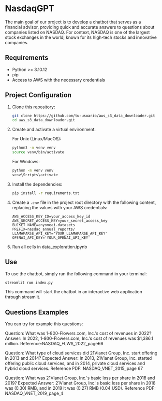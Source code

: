 # NasdaqGPT

The main goal of our project is to develop a chatbot that serves as a financial advisor, providing quick and accurate answers to questions about companies listed on NASDAQ. For context, NASDAQ is one of the largest stock exchanges in the world, known for its high-tech stocks and innovative companies.

## Requirements

- Python >= 3.10.12
- pip
- Access to AWS with the necessary credentials

## Project Configuration

1. Clone this repository:

    ```bash
    git clone https://github.com/tu-usuario/aws_s3_data_downloader.git
    cd aws_s3_data_downloader.git
    ```

2. Create and activate a virtual environment:

    For Unix (Linux/MacOS):

    ```bash
    python3 -m venv venv
    source venv/bin/activate
    ```

    For Windows:

    ```bash
    python -m venv venv
    venv\Scripts\activate
    ```

3. Install the dependencies:

    ```bash
    pip install -r requirements.txt
    ```

4. Create a `.env` file in the project root directory with the following content, replacing the values ​​with your AWS credentials:

    ```env
    AWS_ACCESS_KEY_ID=your_access_key_id
    AWS_SECRET_ACCESS_KEY=your_secret_access_key
    BUCKET_NAME=anyoneai-datasets
    PREFIX=nasdaq_annual_reports/
    LLAMAPARSE_API_KEY='YOUR_LLAMAPARSE_API_KEY'
    OPENAI_API_KEY='YOUR_OPENAI_API_KEY'
    ```
5. Run all cells in data_exploration.ipynb

## Use

To use the chatbot, simply run the following command in your terminal:

```bash
streamlit run index.py
```
This command will start the chatbot in an interactive web application through streamlit.

## Questions Examples

You can try for example this questions:

Question: What was 1-800-Flowers.com, Inc.'s cost of revenues in 2022? 
Answer: In 2022, 1-800-Flowers.com, Inc.'s cost of revenues was $1,386.1 million.
Reference:NASDAQ_FLWS_2022_page66

Question: What type of cloud services did 21Vianet Group, Inc. start offering in 2013 and 2014? 
Expected Answer: In 2013, 21Vianet Group, Inc. started offering public cloud services, and in 2014, private cloud services and hybrid cloud services. 
Reference PDF: NASDAQ_VNET_2015_page 67

Question: What was 21Vianet Group, Inc.'s basic loss per share in 2018 and 2019? Expected Answer: 21Vianet Group, Inc.'s basic loss per share in 2018 was (0.30) RMB, and in 2019 it was (0.27) RMB (0.04 USD). 
Reference PDF: NASDAQ_VNET_2019_page_4